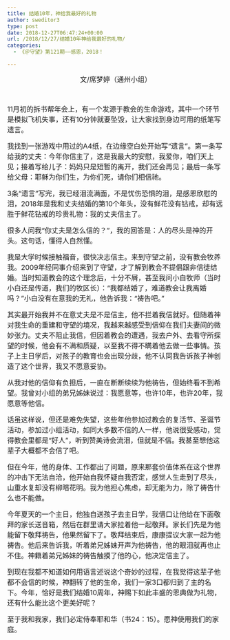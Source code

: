 ```yaml
---
title: 结婚10年，神给我最好的礼物
author: sweditor3
type: post
date: 2018-12-27T06:47:24+00:00
url: /2018/12/27/结婚10年神给我最好的礼物/
categories:
  - 《＠守望》第121期——感恩，2018！

---
```

<p style="text-align: center;">
  <span style="font-size: 12pt;">文/席梦婷（通州小组）</span>
</p>

&nbsp;

<span style="font-size: 12pt;">11月初的拆书帮年会上，有一个发源于教会的生命游戏，其中一个环节是模拟飞机失事，还有10分钟就要坠毁，让大家找到身边可用的纸笔写遗言。</span>

<span style="font-size: 12pt;">我找到一张游戏中用过的A4纸，在边缘空白处开始写“遗言”。第一条写给我的丈夫：今年你信主了，这是我最大的安慰，我爱你，咱们天上见；接着写给儿子：妈妈只是短暂的离开，我们还会再见；最后一条写给父母：耶稣为你们生，为你们死，请你们相信祂。</span>

<span style="font-size: 12pt;">3条“遗言”写完，我已经泪流满面，不是忧伤恐惧的泪，是感恩欣慰的泪，2018年是我和丈夫结婚的第10个年头，没有鲜花没有钻戒，却有远胜于鲜花钻戒的珍贵礼物：我的丈夫信主了。</span>

<span style="font-size: 12pt;">很多人问我“你丈夫是怎么信的？”，我的回答是：人的尽头是神的开头。这句话，懂得人自然懂。</span>

<span style="font-size: 12pt;">我是大学时候接触福音，很快决志信主。来到守望之前，没有教会牧养我。2009年经同事介绍来到了守望，才了解到教会不提倡跟非信徒结婚。当时知道教会的这个理念后，十分不屑，甚至我问小白牧师（当时小白还是传道，我们的牧区长）：“我都结婚了，难道教会让我离婚吗？”小白没有在意我的无礼，他告诉我：“祷告吧。”</span>

<span style="font-size: 12pt;">其实最开始我并不在意丈夫是不是信主，他不拦着我信就好。但随着神对我生命的重建和守望的境况，我越来越感受到信仰在我们夫妻间的微妙张力。丈夫不阻止我信，但因着教会的遭遇，我去户外、去看守所探望的时候，他会有不满和质疑，以至我不得不瞒着他去做一些事情。孩子上主日学后，对孩子的教育也会出现分歧，他不认同我告诉孩子神创造了这个世界，我又不愿意妥协。</span>

<span style="font-size: 12pt;">从我对他的信仰有负担后，一直在断断续续为他祷告，但始终看不到希望。我曾对小组的弟兄姊妹说过：我愿意等，也许10年，也许20年，我愿意等他信。</span>

<span style="font-size: 12pt;">话虽这样说，但还是难免失望，这些年他参加过教会的复活节、圣诞节活动，参加过小组活动，如同大多数不信的人一样，他说很受感动，觉得教会里都是“好人”，听到赞美诗会流泪，但就是不信。我甚至想他这辈子大概都不会信了吧。</span>

<span style="font-size: 12pt;">但在今年，他的身体、工作都出了问题，原来那套价值体系在这个世界的冲击下无法自洽，他开始自我怀疑自我否定，感觉人生走到了尽头，山重水复却没有柳暗花明。我为他担心焦虑，却无能为力，除了祷告什么也不能做。</span>

<span style="font-size: 12pt;">今年夏天的一个主日，他独自送孩子去主日学，我借口让他给在下面敬拜的家长送音箱，然后在群里请大家拉着他一起敬拜。家长们先是为他能留下敬拜祷告，他果然留下了。敬拜结束后，康康提议大家一起为他祷告。他后来告诉我，听着弟兄姊妹开声为他祷告，他的眼泪就再也止不住。神籍着弟兄姊妹的祷告触摸了他的心，他决定信主了。</span>

<span style="font-size: 12pt;">到现在我都不知道如何用语言述说这个奇妙的过程，在我觉得这辈子他都不会信的时候，神翻转了他的生命，我们一家3口都归到了主的名下。今年，恰好是我们结婚10周年，神赐下如此丰盛的恩典做为礼物，还有什么能比这个更美好呢？</span>

<span style="font-size: 12pt;">至于我和我家，我们必定侍奉耶和华（书24：15）。愿神使用我们的家庭。</span>